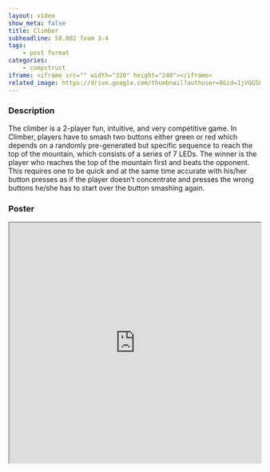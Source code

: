 ```yaml
---
layout: video
show_meta: false
title: Climber
subheadline: 50.002 Team 3-4
tags:
    - post format
categories:
    - compstruct
iframe: <iframe src="" width="320" height="240"></iframe>
related_image: https://drive.google.com/thumbnail?authuser=0&id=1jVGGSL8T3LmwJ6v-Vlt9g-iZfXWRodwm&sz=w300-h300-p-k-nu-iv1
---
```



  

### Description

The climber is a 2-player fun, intuitive, and very competitive game. In Climber, players have to smash two buttons either green or red which depends on a randomly pre-generated but specific sequence to reach the top of the mountain, which consists of a series of 7 LEDs. The winner is the player who reaches the top of the mountain first and beats the opponent. This requires one to be quick and at the same time accurate with his/her button presses as if the player doesn’t concentrate and presses the wrong buttons he/she has to start over the button smashing again.

### Poster

<iframe src="https://drive.google.com/file/d/1jVGGSL8T3LmwJ6v-Vlt9g-iZfXWRodwm/preview" width="100%" height="480"></iframe>
